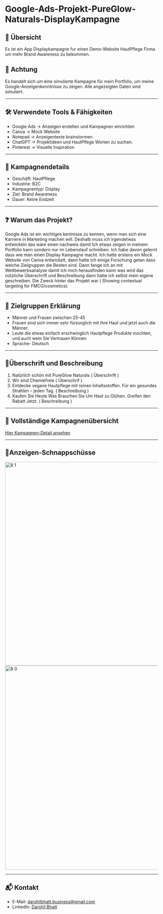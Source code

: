 # Google-Ads-Projekt-PureGlow-Naturals-DisplayKampagne

## 📌 Übersicht
Es ist ein App Displaykampagne fur einen Demo-Website  HautPflege Firma um mehr Brand Awareness zu bekommen.

## 🚨 Achtung
Es handelt sich um eine simulierte Kampagne für mein Portfolio, um meine Google-Anzeigenkenntnisse zu zeigen. Alle angezeigten Daten sind simuliert.

---

## 🛠 Verwendete Tools & Fähigkeiten
- Google Ads → Anzeigen erstellen und Kampagnen einrichten  
- Canva → Mock Website
- Notepad → Anzeigentexte brainstormen  
- ChatGPT → Projektideen und HautPlfege Worten zu suchen. 
- Pinterest → Visuelle Inspiration

---

## 🎯 Kampagnendetails
- Geschäft:  HautPflege 
- Industrie: B2C
- Kampagnentyp: Display
- Ziel: Brand Awareness 
- Dauer: Keine Endzeit

---

## ❓ Warum das Projekt?
Google Ads ist ein wichtiges kentnisse zu kennen,  wenn man sich eine Karriere in Marketing machen will. Deshalb muss ich irgendetwas entwickeln das wäre einen nachweis damit Ich etwas zeigen in meinem Portfolio kann sondern nur im Lebenslauf schreiben. Ich habe davon gelernt dass wie man einen Display Kampagne macht. Ich hatte erstens ein Mock Website von Canva entwickelt, dann hatte ich einige Forschung getan dass welche Zielgruppen  die Besten sind. Dann fange ich an mit Wettbewerbsanalyse damit ich mich herausfinden kann was wird das nützliche Überschrift und Beschreibung dann hatte ich selbst mein eigene geschreiben.   Die Zweck hinter das Projekt war ( Showing contextual targeting for FMCG/cosmetics).

---

## 👥 Zielgruppen Erklärung
- Männer und Frauen zwischen 25-45
- Frauen sind sich immer sehr fürsorglich mit Ihre Haut und jetzt auch die Männer.
- Leute die etwas einfach erschwinglich Hautpflege Produkte mochten, und auch wem Sie Vertrauen Können
- Sprache- Deutsch

---

## 📝Überschrift und Beschreibung
1. Natürlich schön mit PureGlow Naturals ( Überschrift )
2. Wir sind Chemiefreie ( Überschrif ) 
3. Entdecke vegane Hautpflege mit reinen Inhaltsstoffen. Für ein gesundes Strahlen – jeden Tag.
( Beschreibung )
4. Kaufen Sie Heute Was Brauchen Sie Um Haut zu Glühen. Greifen den Rabatt Jetzt. ( Beschreibung )

---

## 🔗 Vollständige Kampagnenübersicht
[Hier Kampagnen-Detail ansehen](https://drive.google.com/file/d/1cXiWN9-zTidjYmqW-vWzi0Su7BguRwRv/view?usp=drive_link)

---

## 📸Anzeigen-Schnappschüsse
<img width="754" height="668" alt="8 1" src="https://github.com/user-attachments/assets/c0035f76-7d18-44a5-87bd-4e2d02e2549f" />
<img width="1905" height="670" alt="8 0" src="https://github.com/user-attachments/assets/ca0f5d6d-40e9-48eb-9e4a-8eeceaac0828" />

---

## 📬 Kontakt
- E-Mail: darshilbhatt.business@gmail.com
- LinkedIn: [Darshil Bhatt](https://www.linkedin.com/in/darshil-bhatt-a2a6bb22a/)
